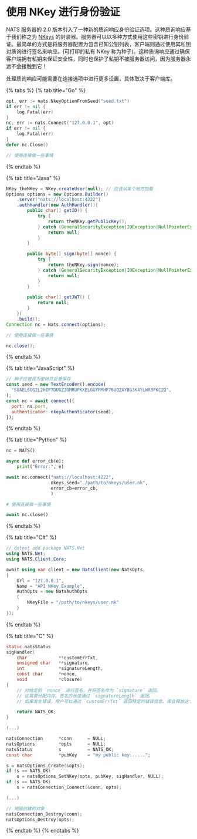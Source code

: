 # 使用 NKey 进行身份验证

NATS 服务器的 2.0 版本引入了一种新的质询响应身份验证选项。这种质询响应基于我们称之为 [NKeys](../../../../running-a-nats-service/configuration/securing_nats/auth_intro/nkey_auth.md) 的封装器。服务器可以以多种方式使用这些密钥进行身份验证。最简单的方式是将服务器配置为包含已知公钥列表，客户端则通过使用其私钥对质询进行签名来响应。\(可打印的私有 NKey 称为种子\)。这种质询响应通过确保客户端拥有私钥来保证安全性，同时也保护了私钥不被服务器访问，因为服务器永远不会接触到它！

处理质询响应可能需要在连接选项中进行更多设置，具体取决于客户端库。

{% tabs %}
{% tab title="Go" %}
```go
opt, err := nats.NkeyOptionFromSeed("seed.txt")
if err != nil {
    log.Fatal(err)
}
nc, err := nats.Connect("127.0.0.1", opt)
if err != nil {
    log.Fatal(err)
}
defer nc.Close()

// 使用连接做一些事情
```
{% endtab %}

{% tab title="Java" %}
```java
NKey theNKey = NKey.createUser(null); // 应该从某个地方加载
Options options = new Options.Builder()
    .server("nats://localhost:4222")
    .authHandler(new AuthHandler(){
        public char[] getID() {
            try {
                return theNKey.getPublicKey();
            } catch (GeneralSecurityException|IOException|NullPointerException ex) {
                return null;
            }
        }

        public byte[] sign(byte[] nonce) {
            try {
                return theNKey.sign(nonce);
            } catch (GeneralSecurityException|IOException|NullPointerException ex) {
                return null;
            }
        }

        public char[] getJWT() {
            return null;
        }
    })
    .build();
Connection nc = Nats.connect(options);

// 使用连接做一些事情

nc.close();
```
{% endtab %}

{% tab title="JavaScript" %}
```javascript
// 种子应被视为密码并妥善保存
const seed = new TextEncoder().encode(
  "SUAEL6GG2L2HIF7DUGZJGMRUFKXELGGYFMHF76UO2AYBG3K4YLWR3FKC2Q",
);
const nc = await connect({
  port: ns.port,
  authenticator: nkeyAuthenticator(seed),
});
```
{% endtab %}

{% tab title="Python" %}
```python
nc = NATS()

async def error_cb(e):
    print("Error:", e)

await nc.connect("nats://localhost:4222",
                 nkeys_seed="./path/to/nkeys/user.nk",
                 error_cb=error_cb,
                 )

# 使用连接做一些事情

await nc.close()
```
{% endtab %}

{% tab title="C#" %}
```csharp
// dotnet add package NATS.Net
using NATS.Net;
using NATS.Client.Core;

await using var client = new NatsClient(new NatsOpts
{
    Url = "127.0.0.1",
    Name = "API NKey Example",
    AuthOpts = new NatsAuthOpts
    {
        NKeyFile = "/path/to/nkeys/user.nk"
    }
});
```
{% endtab %}

{% tab title="C" %}
```c
static natsStatus
sigHandler(
    char            **customErrTxt,
    unsigned char   **signature,
    int             *signatureLength,
    const char      *nonce,
    void            *closure)
{
    // 对给定的 `nonce` 进行签名，并将签名作为 `signature` 返回。
    // 这需要分配内存。签名的长度通过 `signatureLength` 返回。
    // 如果发生错误，用户可以通过 `customErrTxt` 返回特定的错误信息。库会释放这个指针。

    return NATS_OK;
}

(...)

natsConnection      *conn      = NULL;
natsOptions         *opts      = NULL;
natsStatus          s          = NATS_OK;
const char          *pubKey    = "my public key......";

s = natsOptions_Create(&opts);
if (s == NATS_OK)
    s = natsOptions_SetNKey(opts, pubKey, sigHandler, NULL);
if (s == NATS_OK)
    s = natsConnection_Connect(&conn, opts);

(...)

// 销毁创建的对象
natsConnection_Destroy(conn);
natsOptions_Destroy(opts);
```
{% endtab %}
{% endtabs %}